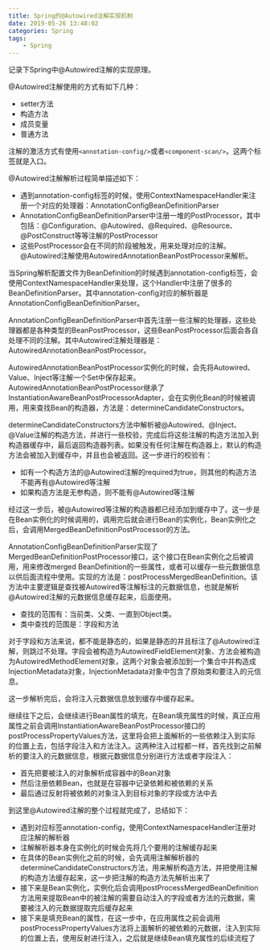 ```yaml
---
title: Spring的@Autowired注解实现机制
date: 2019-05-26 13:48:02
categories: Spring
tags:
	- Spring
---
```


记录下Spring中@Autowired注解的实现原理。

<!--more-->

@Autowired注解使用的方式有如下几种：

- setter方法
- 构造方法
- 成员变量
- 普通方法

注解的激活方式有使用`<annotation-config/>`或者`<component-scan/>`。这两个标签就是入口。

@Autowired注解解析过程简单描述如下：

- 遇到annotation-config标签的时候，使用ContextNamespaceHandler来注册一个对应的处理器：AnnotationConfigBeanDefinitionParser
- AnnotationConfigBeanDefinitionParser中注册一堆的PostProcessor，其中包括：@Configuration、@Autowired、@Required、@Resource、@PostConstruct等等注解的PostProcessor
- 这些PostProcessor会在不同的阶段被触发，用来处理对应的注解。@Autowired注解使用AutowiredAnnotationBeanPostProcessor来解析。

当Spring解析配置文件为BeanDefinition的时候遇到annotation-config标签，会使用ContextNamespaceHandler来处理，这个Handler中注册了很多的BeanDefinitionParser。其中annotation-config对应的解析器是AnnotationConfigBeanDefinitionParser。

AnnotationConfigBeanDefinitionParser中首先注册一些注解的处理器，这些处理器都是各种类型的BeanPostProcessor，这些BeanPostProcessor后面会各自处理不同的注解。其中Autowired注解处理器是：AutowiredAnnotationBeanPostProcessor。

AutowiredAnnotationBeanPostProcessor实例化的时候，会先将Autowired、Value、Inject等注解一个Set中保存起来。AutowiredAnnotationBeanPostProcessor继承了InstantiationAwareBeanPostProcessorAdapter，会在实例化Bean的时候被调用，用来查找Bean的构造器，方法是：determineCandidateConstructors。

determineCandidateConstructors方法中解析被@Autowired、@Inject、@Value注解的构造方法，并进行一些校验，完成后将这些注解的构造方法加入到构造器缓存中，最后返回构造器列表。如果没有任何注解在构造器上，默认的构造方法会被加入到缓存中，并且也会被返回。这一步进行的校验有：

- 如有一个构造方法的@Autowired注解的required为true，则其他的构造方法不能再有@Autowired等注解
- 如果构造方法是无参构造，则不能有@Autowired等注解

经过这一步后，被@Autowired等注解的构造器都已经添加到缓存中了。这一步是在Bean实例化的时候调用的，调用完后就会进行Bean的实例化，Bean实例化之后，会调用MergedBeanDefinitionPostProcessor的方法。

AnnotationConfigBeanDefinitionParser实现了MergedBeanDefinitionPostProcessor接口，这个接口在Bean实例化之后被调用，用来修改merged BeanDefinition的一些属性，或者可以缓存一些元数据信息以供后面流程中使用。实现的方法是：postProcessMergedBeanDefinition。该方法中主要逻辑是查找被Autowired等注解标注的元数据信息，也就是解析@Autowired注解的元数据信息缓存起来，后面使用。

- 查找的范围有：当前类、父类、一直到Object类。
- 类中查找的范围是：字段和方法

对于字段和方法来说，都不能是静态的，如果是静态的并且标注了@Autowired注解，则跳过不处理。字段会被构造为AutowiredFieldElement对象、方法会被构造为AutowiredMethodElement对象，这两个对象会被添加到一个集合中并构造成InjectionMetadata对象，InjectionMetadata对象中包含了原始类和要注入的元信息。

这一步解析完后，会将注入元数据信息放到缓存中缓存起来。

继续往下之后，会继续进行Bean属性的填充，在Bean填充属性的时候，真正应用属性之前会调用InstantiationAwareBeanPostProcessor接口的postProcessPropertyValues方法，这里将会把上面解析的一些依赖注入到实际的位置上去，包括字段注入和方法注入。这两种注入过程都一样，首先找到之前解析的要注入的元数据信息，根据元数据信息分别进行方法或者字段注入：

- 首先把要被注入的对象解析成容器中的Bean对象
- 然后注册依赖Bean，也就是在容器中记录依赖和被依赖的关系
- 最后通过反射将被依赖的对象注入到目标对象的字段或方法中去

到这里@Autowired注解的整个过程就完成了，总结如下：

- 遇到对应标签annotation-config，使用ContextNamespaceHandler注册对应注解的解析器
- 注解解析器本身在实例化的时候会先将几个要用的注解缓存起来
- 在具体的Bean实例化之前的时候，会先调用注解解析器的determineCandidateConstructors方法，用来解析构造方法，并把使用注解的构造方法缓存起来，这一步把注解的构造方法先解析出来了
- 接下来是Bean实例化，实例化后会调用postProcessMergedBeanDefinition方法用来提取Bean中的被注解的需要自动注入的字段或者方法的元数据，需要被注入的元数据提取完后缓存起来
- 接下来是填充Bean的属性，在这一步中，在应用属性之前会调用postProcessPropertyValues方法将上面解析的被依赖的元数据，注入到实际的位置上去，使用反射进行注入，之后就是继续Bean填充属性的后续流程了

